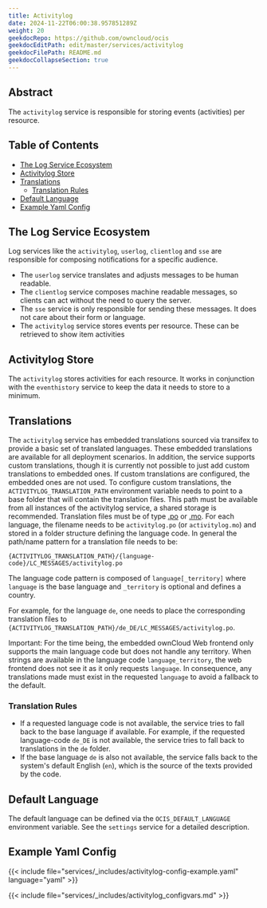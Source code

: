 ```yaml
---
title: Activitylog
date: 2024-11-22T06:00:38.957851289Z
weight: 20
geekdocRepo: https://github.com/owncloud/ocis
geekdocEditPath: edit/master/services/activitylog
geekdocFilePath: README.md
geekdocCollapseSection: true
---
```


<!-- Do not edit this file, it is autogenerated. Edit the service README.md instead -->

## Abstract


The `activitylog` service is responsible for storing events (activities) per resource.


## Table of Contents

* [The Log Service Ecosystem](#the-log-service-ecosystem)
* [Activitylog Store](#activitylog-store)
* [Translations](#translations)
  * [Translation Rules](#translation-rules)
* [Default Language](#default-language)
* [Example Yaml Config](#example-yaml-config)

## The Log Service Ecosystem

Log services like the `activitylog`, `userlog`, `clientlog` and `sse` are responsible for composing notifications for a specific audience.
  -   The `userlog` service translates and adjusts messages to be human readable.
  -   The `clientlog` service composes machine readable messages, so clients can act without the need to query the server.
  -   The `sse` service is only responsible for sending these messages. It does not care about their form or language.
  -   The `activitylog` service stores events per resource. These can be retrieved to show item activities

## Activitylog Store

The `activitylog` stores activities for each resource. It works in conjunction with the `eventhistory` service to keep the data it needs to store to a minimum.

## Translations

The `activitylog` service has embedded translations sourced via transifex to provide a basic set of translated languages. These embedded translations are available for all deployment scenarios. In addition, the service supports custom translations, though it is currently not possible to just add custom translations to embedded ones. If custom translations are configured, the embedded ones are not used. To configure custom translations, the `ACTIVITYLOG_TRANSLATION_PATH` environment variable needs to point to a base folder that will contain the translation files. This path must be available from all instances of the activitylog service, a shared storage is recommended. Translation files must be of type  [.po](https://www.gnu.org/software/gettext/manual/html_node/PO-Files.html#PO-Files) or [.mo](https://www.gnu.org/software/gettext/manual/html_node/Binaries.html). For each language, the filename needs to be `activitylog.po` (or `activitylog.mo`) and stored in a folder structure defining the language code. In general the path/name pattern for a translation file needs to be:

```text
{ACTIVITYLOG_TRANSLATION_PATH}/{language-code}/LC_MESSAGES/activitylog.po
```

The language code pattern is composed of `language[_territory]` where  `language` is the base language and `_territory` is optional and defines a country.

For example, for the language `de`, one needs to place the corresponding translation files to `{ACTIVITYLOG_TRANSLATION_PATH}/de_DE/LC_MESSAGES/activitylog.po`.

<!-- also see the notifications readme -->

Important: For the time being, the embedded ownCloud Web frontend only supports the main language code but does not handle any territory. When strings are available in the language code `language_territory`, the web frontend does not see it as it only requests `language`. In consequence, any translations made must exist in the requested `language` to avoid a fallback to the default.

### Translation Rules

*   If a requested language code is not available, the service tries to fall back to the base language if available. For example, if the requested language-code `de_DE` is not available, the service tries to fall back to translations in the `de` folder.
*   If the base language `de` is also not available, the service falls back to the system's default English (`en`),
which is the source of the texts provided by the code.

## Default Language

The default language can be defined via the `OCIS_DEFAULT_LANGUAGE` environment variable. See the `settings` service for a detailed description.
## Example Yaml Config
{{< include file="services/_includes/activitylog-config-example.yaml"  language="yaml" >}}

{{< include file="services/_includes/activitylog_configvars.md" >}}

